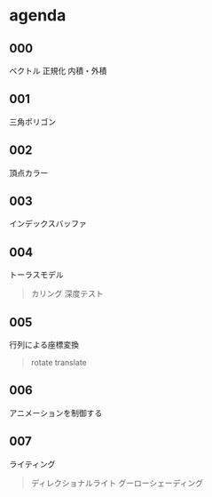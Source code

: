 # agenda

## 000

ベクトル
正規化
内積・外積


## 001

三角ポリゴン


## 002

頂点カラー


## 003

インデックスバッファ


## 004

トーラスモデル
> カリング
> 深度テスト


## 005

行列による座標変換
> rotate
> translate


## 006

アニメーションを制御する


## 007

ライティング
> ディレクショナルライト
> グーローシェーディング





